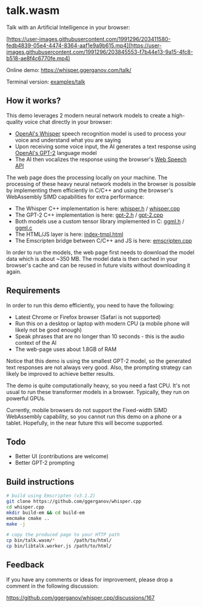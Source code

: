 # talk.wasm

Talk with an Artificial Intelligence in your browser:

[https://user-images.githubusercontent.com/1991296/203411580-fedb4839-05e4-4474-8364-aaf1e9a9b615.mp4](https://user-images.githubusercontent.com/1991296/203845553-f7b44e13-9a15-4fc8-b518-ae8f4c6770fe.mp4)

Online demo: https://whisper.ggerganov.com/talk/

Terminal version: [examples/talk](/examples/talk)

## How it works?

This demo leverages 2 modern neural network models to create a high-quality voice chat directly in your browser:

- [OpenAI's Whisper](https://github.com/openai/whisper) speech recognition model is used to process your voice and understand what you are saying
- Upon receiving some voice input, the AI generates a text response using [OpenAI's GPT-2](https://github.com/openai/gpt-2) language model
- The AI then vocalizes the response using the browser's [Web Speech API](https://developer.mozilla.org/en-US/docs/Web/API/Web_Speech_API)

The web page does the processing locally on your machine. The processing of these heavy neural network models in the
browser is possible by implementing them efficiently in C/C++ and using the browser's WebAssembly SIMD capabilities for
extra performance:

- The Whisper C++ implementation is here: [whisper.h](/whisper.h) / [whisper.cpp](/whisper.cpp)
- The GPT-2 C++ implementation is here: [gpt-2.h](gpt-2.h) / [gpt-2.cpp](gpt-2.cpp)
- Both models use a custom tensor library implemented in C: [ggml.h](/ggml.h) / [ggml.c](/ggml.c)
- The HTML/JS layer is here: [index-tmpl.html](index-tmpl.html)
- The Emscripten bridge between C/C++ and JS is here: [emscripten.cpp](emscripten.cpp)

In order to run the models, the web page first needs to download the model data which is about ~350 MB. The model data
is then cached in your browser's cache and can be reused in future visits without downloading it again.

## Requirements

In order to run this demo efficiently, you need to have the following:

- Latest Chrome or Firefox browser (Safari is not supported)
- Run this on a desktop or laptop with modern CPU (a mobile phone will likely not be good enough)
- Speak phrases that are no longer than 10 seconds - this is the audio context of the AI
- The web-page uses about 1.8GB of RAM

Notice that this demo is using the smallest GPT-2 model, so the generated text responses are not always very good.
Also, the prompting strategy can likely be improved to achieve better results.

The demo is quite computationally heavy, so you need a fast CPU. It's not usual to run these transformer models in a
browser. Typically, they run on powerful GPUs.

Currently, mobile browsers do not support the Fixed-width SIMD WebAssembly capability, so you cannot run this demo
on a phone or a tablet. Hopefully, in the near future this will become supported.

## Todo

- Better UI (contributions are welcome)
- Better GPT-2 prompting

## Build instructions

```bash
# build using Emscripten (v3.1.2)
git clone https://github.com/ggerganov/whisper.cpp
cd whisper.cpp
mkdir build-em && cd build-em
emcmake cmake ..
make -j

# copy the produced page to your HTTP path
cp bin/talk.wasm/*       /path/to/html/
cp bin/libtalk.worker.js /path/to/html/
```

## Feedback

If you have any comments or ideas for improvement, please drop a comment in the following discussion:

https://github.com/ggerganov/whisper.cpp/discussions/167
